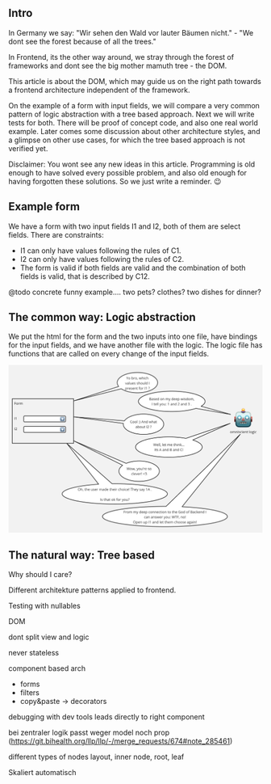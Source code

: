 

## Intro

In Germany we say: "Wir sehen den Wald vor lauter Bäumen nicht." - "We dont see the forest because of all the trees."

In Frontend, its the other way around, we stray through the forest of frameworks and dont see the big mother mamuth tree - the DOM.

This article is about the DOM, which may guide us on the right path towards a frontend architecture independent of the framework.

On the example of a form with input fields, we will compare a very common pattern of logic abstraction with a tree based approach. 
Next we will write tests for both. There will be proof of concept code, and also one real world example. 
Later comes some discussion about other architecture styles, and a glimpse on other use cases, for which the tree based 
approach is not verified yet. 

Disclaimer: You wont see any new ideas in this article. Programming is old enough to have solved every possible problem, 
and also old enough for having forgotten these solutions. So we just write a reminder. 😉

## Example form

We have a form with two input fields I1 and I2, both of them are select fields. There are constraints: 
- I1 can only have values following the rules of C1. 
- I2 can only have values following the rules of C2.
- The form is valid if both fields are valid and the combination of both fields is valid, that is described by C12.

@todo concrete funny example.... two pets? clothes? two dishes for dinner?    

## The common way: Logic abstraction

We put the html for the form and the two inputs into one file, have bindings for the input fields, 
and we have another file with the logic. The logic file has functions that are called on every change of the input fields.

![logicAbstraction.png](..%2Fnotes%2FlogicAbstraction.png)

## The natural way: Tree based



Why should I care? 

Different architekture patterns applied to frontend. 

Testing with nullables

DOM

dont split view and logic

never stateless

component based arch

- forms
- filters
- copy&paste -> decorators

debugging with dev tools leads directly to right component

bei zentraler logik passt weger model noch prop (https://git.bihealth.org/llp/llp/-/merge_requests/674#note_285461)

different types of nodes
layout, inner node, root, leaf

Skaliert automatisch